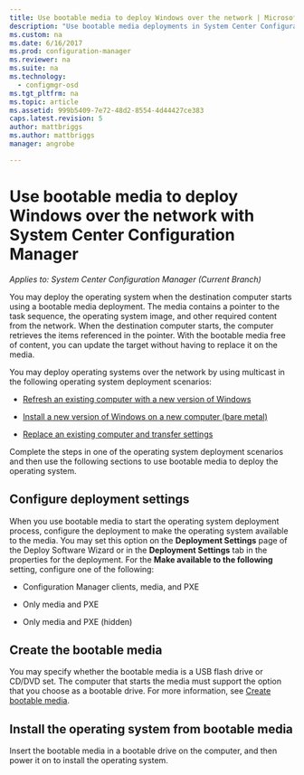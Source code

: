 ```yaml
---
title: Use bootable media to deploy Windows over the network | Microsoft Docs
description: "Use bootable media deployments in System Center Configuration Manager to deploy the operating system when the destination computer starts."
ms.custom: na
ms.date: 6/16/2017
ms.prod: configuration-manager
ms.reviewer: na
ms.suite: na
ms.technology:
  - configmgr-osd
ms.tgt_pltfrm: na
ms.topic: article
ms.assetid: 999b5409-7e72-48d2-8554-4d44427ce383
caps.latest.revision: 5
author: mattbriggs
ms.author: mattbriggs
manager: angrobe

---
```

# Use bootable media to deploy Windows over the network with System Center Configuration Manager

*Applies to: System Center Configuration Manager (Current Branch)*

You may deploy the operating system when the destination computer starts using a bootable media deployment. The media contains a pointer to the task sequence, the operating system image, and other required content from the network. When the destination computer starts, the computer retrieves the items referenced in the pointer. With the bootable media free of content, you can update the target without having to replace it on the media.

You may deploy operating systems over the network by using multicast in the following operating system deployment scenarios:

-   [Refresh an existing computer with a new version of Windows](refresh-an-existing-computer-with-a-new-version-of-windows.md)

-   [Install a new version of Windows on a new computer (bare metal)](install-new-windows-version-new-computer-bare-metal.md)  

-   [Replace an existing computer and transfer settings](replace-an-existing-computer-and-transfer-settings.md)  

Complete the steps in one of the operating system deployment scenarios and then use the following sections to use bootable media to deploy the operating system.  

## Configure deployment settings  
When you use bootable media to start the operating system deployment process, configure the deployment to make the operating system available to the media. You may set this option on the **Deployment Settings** page of the Deploy Software Wizard or in the **Deployment Settings** tab in the properties for the deployment. For the **Make available to the following** setting, configure one of the following:

-   Configuration Manager clients, media, and PXE

-   Only media and PXE

-   Only media and PXE (hidden)

## Create the bootable media
You may specify whether the bootable media is a USB flash drive or CD/DVD set. The computer that starts the media must support the option that you choose as a bootable drive. For more information, see [Create bootable media](create-bootable-media.md).  

##  <a name="BKMK_Deploy"></a> Install the operating system from  bootable media  
Insert the bootable media in a bootable drive on the computer, and then power it on to install the operating system.
